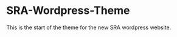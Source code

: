 SRA-Wordpress-Theme
===================

This is the start of the theme for the new SRA wordpress website.